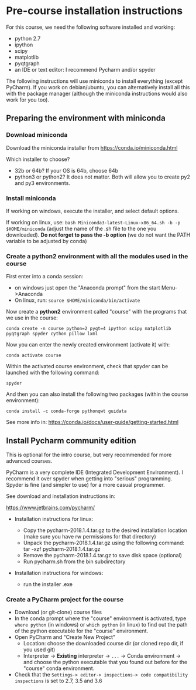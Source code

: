 # Pre-course installation instructions

For this course, we need the following software installed and working:
- python 2.7
- ipython
- scipy
- matplotlib
- pyqtgraph
- an IDE or text editor: I recommend Pycharm and/or spyder 

The following instructions will use miniconda to install everything (except PyCharm). If you work on debian/ubuntu, you can alternatively install all this with the package manager (although the miniconda instructions would also work for you too). 


## Preparing the environment with miniconda

### Download miniconda
Download the miniconda installer from https://conda.io/miniconda.html

Which installer to choose?
- 32b or 64b? If your OS is 64b, choose 64b
- python3 or python2? It does not matter. Both will allow you to create py2 and py3 environments.

### Install miniconda
If working on windows, execute the installer, and select default options.

If working on linux, use: `bash Miniconda3-latest-Linux-x86_64.sh -b -p $HOME/miniconda`  (adjust the name of the .sh file to the one you downloaded). **Do not forget to pass the -b option** (we do not want the PATH variable to be adjusted by conda)

### Create a python2 environment with all the modules used in the course

First enter into a conda session:

- on windows just open the "Anaconda prompt" from the start Menu->Anaconda
- On linux, run: `source $HOME/miniconda/bin/activate`

Now create a **python2** environment called "course" with the programs that we use in the course:

`conda create -n course python=2 pyqt=4 ipython scipy matplotlib pyqtgraph spyder cython pillow lxml`


Now you can enter the newly created environment (activate it) with:

`conda activate course`


Within the activated course environment, check that spyder can be launched with the following command:

`spyder`

And then you can also install the following two packages (within the course environment):

`conda install -c conda-forge pythonqwt guidata`

See more info in:
https://conda.io/docs/user-guide/getting-started.html


## Install Pycharm community edition

This is optional for the intro course, but very recommended for more advanced courses.

PyCharm is a very complete IDE (Integrated Development Environment). I recommend it over spyder when getting into "serious" programming. Spyder is fine (and simpler to use) for a more casual programmer.

See download and installation instructions in:

https://www.jetbrains.com/pycharm/

- Installation instructions for linux:
    - Copy the pycharm-2018.1.4.tar.gz to the desired installation location
    (make sure you have rw permissions for that directory)
    - Unpack the pycharm-2018.1.4.tar.gz using the following command:
    tar -xzf pycharm-2018.1.4.tar.gz
    - Remove the pycharm-2018.1.4.tar.gz to save disk space (optional)
    - Run pycharm.sh from the bin subdirectory

- Installation instructions for windows:
    - run the installer .exe

### Create a PyCharm project for the course

- Download (or git-clone) course files
- In the conda prompt where the "course" environment is activated, type 
  `where python` (in windows) or `which python` (in linux) to find out the path 
  of the python executable for the "course" environment.
- Open PyCharm and "Create New  Project"
  - Location: choose the downloaded course dir (or cloned repo dir, if you used git)
  - Interpreter -> **Existing** interpreter -> `...` -> Conda environment -> 
  and choose the python executable that you found out before for the "course" conda environment.
- Check that the `Settings-> editor-> inspections-> code compatibility inspections` is set to 2.7, 3.5 and 3.6

